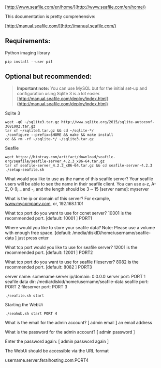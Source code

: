 
[http://www.seafile.com/en/home/](http://www.seafile.com/en/home/)

This documentation is pretty comprehensive:

[http://manual.seafile.com/](http://manual.seafile.com/)

Requirements:
---

Python imaging library

~~~
pip install --user pil
~~~

Optional but recommended:
---

> **Important note:** You can use MySQL but for the initial set-up and configuration using Sqlite 3 is a lot easier. [http://manual.seafile.com/deploy/index.html](http://manual.seafile.com/deploy/index.html)

Sqlite 3

~~~
wget -qO ~/sqlite3.tar.gz http://www.sqlite.org/2015/sqlite-autoconf-3081002.tar.gz
tar xf ~/sqlite3.tar.gz && cd ~/sqlite-*/
./configure --prefix=$HOME && make && make install
cd && rm -rf ~/sqlite-*/ ~/sqlite3.tar.gz
~~~

Seafile

~~~
wget https://bintray.com/artifact/download/seafile-org/seafile/seafile-server_4.2.3_x86-64.tar.gz
tar xf seafile-server_4.2.3_x86-64.tar.gz && cd seafile-server-4.2.3
./setup-seafile.sh
~~~
What would you like to use as the name of this seafile server?
Your seafile users will be able to see the name in their seafile client.
You can use a-z, A-Z, 0-9, _ and -, and the length should be 3 ~ 15
[server name]: myserver

What is the ip or domain of this server?
For example, www.mycompany.com, or, 192.168.1.101

[This server's ip or domain]: 0.0.0.0

What tcp port do you want to use for ccnet server?
10001 is the recommended port.
[default: 10001 ] PORT1

Where would you like to store your seafile data? 
Note: Please use a volume with enough free space.
[default: /media/diskID/home/username/seafile-data ]   just press enter

What tcp port would you like to use for seafile server?
12001 is the recommended port.
[default: 12001 ] PORT2

What tcp port do you want to use for seafile fileserver?
8082 is the recommended port.
[default: 8082 ] PORT3

server name:        somename
server ip/domain:   0.0.0.0
server port:        PORT 1
seafile data dir:   /media/diskid/home/username/seafile-data
seafile port:       PORT 2
fileserver port:    PORT 3

~~~
./seafile.sh start
~~~

Starting the WebUi

~~~
./seahub.sh start PORT 4
~~~

What is the email for the admin account?
[ admin email ] an email address

What is the password for the admin account?
[ admin password ] 

Enter the password again:
[ admin password again ] 

The WebUi should be accessible via the URL format

username.server.feralhosting.com:PORT4



